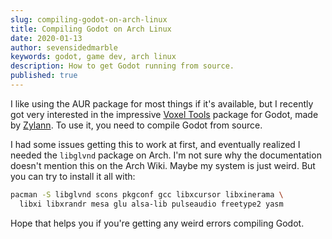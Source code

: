 ```yaml
---
slug: compiling-godot-on-arch-linux
title: Compiling Godot on Arch Linux
date: 2020-01-13
author: sevensidedmarble
keywords: godot, game dev, arch linux
description: How to get Godot running from source.
published: true
---
```


I like using the AUR package for most things if it's available, but I recently
got very interested in the impressive [Voxel
Tools](https://github.com/Zylann/godot_voxel) package for Godot, made by
[Zylann](https://github.com/Zylann). To use it, you need to compile Godot from source.

I had some issues getting this to work at first, and eventually realized I
needed the `libglvnd` package on Arch. I'm not sure why the documentation
doesn't mention this on the Arch Wiki. Maybe my system is just weird. But you
can try to install it all with:

```sh
pacman -S libglvnd scons pkgconf gcc libxcursor libxinerama \
  libxi libxrandr mesa glu alsa-lib pulseaudio freetype2 yasm
```

Hope that helps you if you're getting any weird errors compiling Godot.
